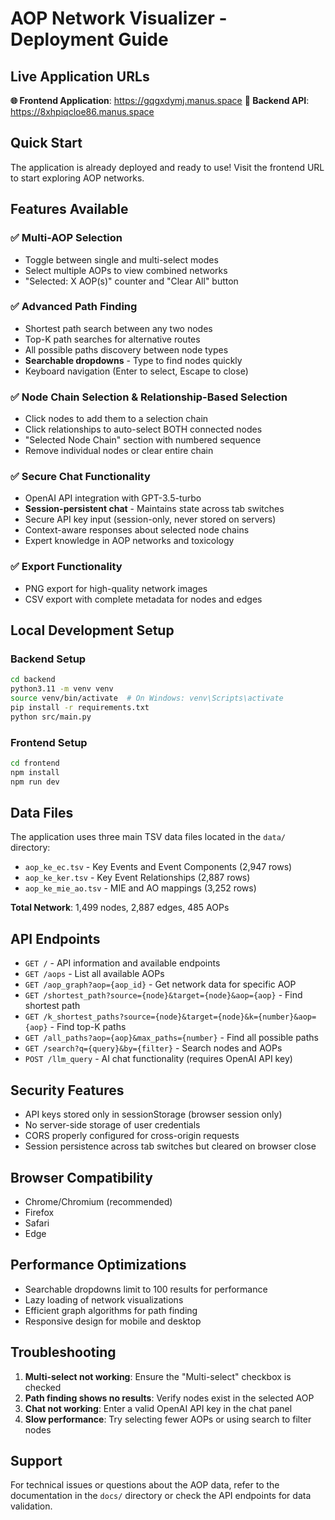 # AOP Network Visualizer - Deployment Guide

## Live Application URLs

**🌐 Frontend Application**: https://gqgxdymj.manus.space
**🔧 Backend API**: https://8xhpiqcloe86.manus.space

## Quick Start

The application is already deployed and ready to use! Visit the frontend URL to start exploring AOP networks.

## Features Available

### ✅ Multi-AOP Selection
- Toggle between single and multi-select modes
- Select multiple AOPs to view combined networks
- "Selected: X AOP(s)" counter and "Clear All" button

### ✅ Advanced Path Finding
- Shortest path search between any two nodes
- Top-K path searches for alternative routes
- All possible paths discovery between node types
- **Searchable dropdowns** - Type to find nodes quickly
- Keyboard navigation (Enter to select, Escape to close)

### ✅ Node Chain Selection & Relationship-Based Selection
- Click nodes to add them to a selection chain
- Click relationships to auto-select BOTH connected nodes
- "Selected Node Chain" section with numbered sequence
- Remove individual nodes or clear entire chain

### ✅ Secure Chat Functionality
- OpenAI API integration with GPT-3.5-turbo
- **Session-persistent chat** - Maintains state across tab switches
- Secure API key input (session-only, never stored on servers)
- Context-aware responses about selected node chains
- Expert knowledge in AOP networks and toxicology

### ✅ Export Functionality
- PNG export for high-quality network images
- CSV export with complete metadata for nodes and edges

## Local Development Setup

### Backend Setup
```bash
cd backend
python3.11 -m venv venv
source venv/bin/activate  # On Windows: venv\Scripts\activate
pip install -r requirements.txt
python src/main.py
```

### Frontend Setup
```bash
cd frontend
npm install
npm run dev
```

## Data Files

The application uses three main TSV data files located in the `data/` directory:
- `aop_ke_ec.tsv` - Key Events and Event Components (2,947 rows)
- `aop_ke_ker.tsv` - Key Event Relationships (2,887 rows)  
- `aop_ke_mie_ao.tsv` - MIE and AO mappings (3,252 rows)

**Total Network**: 1,499 nodes, 2,887 edges, 485 AOPs

## API Endpoints

- `GET /` - API information and available endpoints
- `GET /aops` - List all available AOPs
- `GET /aop_graph?aop={aop_id}` - Get network data for specific AOP
- `GET /shortest_path?source={node}&target={node}&aop={aop}` - Find shortest path
- `GET /k_shortest_paths?source={node}&target={node}&k={number}&aop={aop}` - Find top-K paths
- `GET /all_paths?aop={aop}&max_paths={number}` - Find all possible paths
- `GET /search?q={query}&by={filter}` - Search nodes and AOPs
- `POST /llm_query` - AI chat functionality (requires OpenAI API key)

## Security Features

- API keys stored only in sessionStorage (browser session only)
- No server-side storage of user credentials
- CORS properly configured for cross-origin requests
- Session persistence across tab switches but cleared on browser close

## Browser Compatibility

- Chrome/Chromium (recommended)
- Firefox
- Safari
- Edge

## Performance Optimizations

- Searchable dropdowns limit to 100 results for performance
- Lazy loading of network visualizations
- Efficient graph algorithms for path finding
- Responsive design for mobile and desktop

## Troubleshooting

1. **Multi-select not working**: Ensure the "Multi-select" checkbox is checked
2. **Path finding shows no results**: Verify nodes exist in the selected AOP
3. **Chat not working**: Enter a valid OpenAI API key in the chat panel
4. **Slow performance**: Try selecting fewer AOPs or using search to filter nodes

## Support

For technical issues or questions about the AOP data, refer to the documentation in the `docs/` directory or check the API endpoints for data validation.

